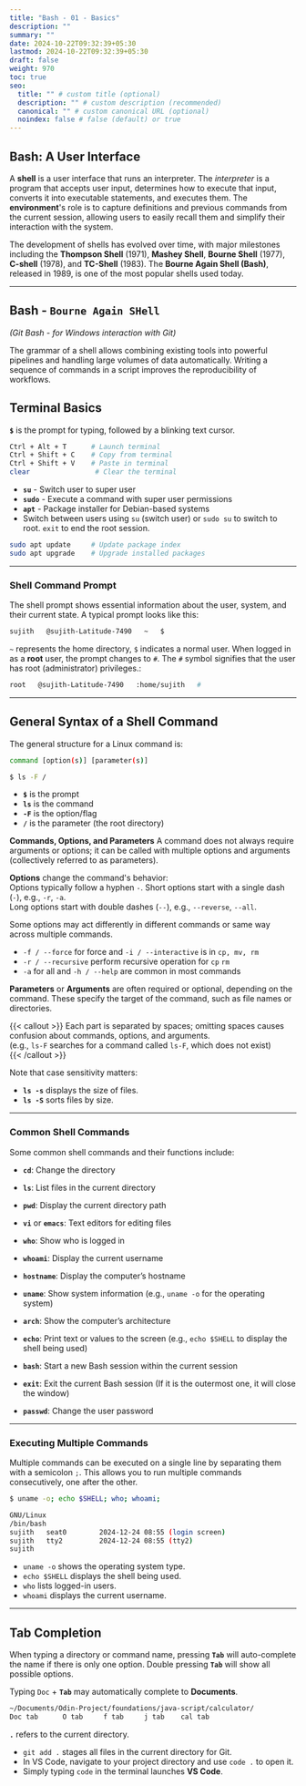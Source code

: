 ```yaml
---
title: "Bash - 01 - Basics"
description: ""
summary: ""
date: 2024-10-22T09:32:39+05:30
lastmod: 2024-10-22T09:32:39+05:30
draft: false
weight: 970
toc: true
seo:
  title: "" # custom title (optional)
  description: "" # custom description (recommended)
  canonical: "" # custom canonical URL (optional)
  noindex: false # false (default) or true
---
```



## **Bash: A User Interface**

A **shell** is a user interface that runs an interpreter. 
The *interpreter* is a program that accepts user input, determines how to execute that input, converts it into executable statements, and executes them.
The **environment**'s role is to capture definitions and previous commands from the current session, allowing users to easily recall them and simplify their interaction with the system.

The development of shells has evolved over time, with major milestones including the **Thompson Shell** (1971), **Mashey Shell**, **Bourne Shell** (1977), **C-shell** (1978), and **TC-Shell** (1983). The **Bourne Again Shell (Bash)**, released in 1989, is one of the most popular shells used today.

---

## Bash - `Bourne Again SHell`
*(Git Bash - for Windows interaction with Git)*

The grammar of a shell allows combining existing tools into powerful pipelines and handling large volumes of data automatically. Writing a sequence of commands in a script improves the reproducibility of workflows.


## Terminal Basics

**`$`** is the prompt for typing, followed by a blinking text cursor.   

```bash {frame="none"}
Ctrl + Alt + T      # Launch terminal  
Ctrl + Shift + C    # Copy from terminal  
Ctrl + Shift + V    # Paste in terminal  
clear                # Clear the terminal
```

- **`su`** - Switch user to super user  
- **`sudo`** - Execute a command with super user permissions  
- **`apt`** - Package installer for Debian-based systems
- Switch between users using `su` (switch user) or `sudo su` to switch to root.  `exit` to end the root session.

```bash {frame="none"}
sudo apt update     # Update package index
sudo apt upgrade    # Upgrade installed packages
```


___

### **Shell Command Prompt**

The shell prompt shows essential information about the user, system, and their current state. A typical prompt looks like this:

```bash {frame="none"}
sujith   @sujith-Latitude-7490   ~   $
```

`~` represents the home directory,
`$` indicates a normal user. When logged in as a **root** user, the prompt changes to `#`.
The `#` symbol signifies that the user has root (administrator) privileges.:

```bash {frame="none"}
root   @sujith-Latitude-7490   :home/sujith   #
```


---

## General Syntax of a Shell Command

The general structure for a Linux command is:
```bash {frame="none"}
command [option(s)] [parameter(s)]
```

```bash {frame="none"}
$ ls -F /
```
- **`$`** is the prompt  
- **`ls`** is the command  
- **`-F`** is the option/flag  
- **`/`** is the parameter (the root directory)

**Commands, Options, and Parameters**
A command does not always require arguments or options; 
it can be called with multiple options and arguments (collectively referred to as parameters).

**Options** change the command's behavior:   
Options typically follow a hyphen `-`.
Short options start with a single dash (`-`), e.g., `-r`, `-a`.   
Long options start with double dashes (`--`), e.g., `--reverse`, `--all`.

Some options may act differently in different commands or same way across multiple commands.
* `-f / --force` for force and `-i / --interactive` is in `cp, mv, rm`
* `-r / --recursive` perform recursive operation for `cp` `rm`
* `-a` for all and `-h / --help`  are common in most commands

**Parameters** or **Arguments** are often required or optional, depending on the command. These specify the target of the command, such as file names or directories.


{{< callout >}} Each part is separated by spaces; omitting spaces causes confusion about commands, options, and arguments.  
(e.g., `ls-F` searches for a command called `ls-F`, which does not exist)  
{{< /callout >}}

Note that case sensitivity matters:  
- **`ls -s`** displays the size of files.  
- **`ls -S`** sorts files by size.

---



### **Common Shell Commands**

Some common shell commands and their functions include:

- **`cd`**: Change the directory
- **`ls`**: List files in the current directory
- **`pwd`**: Display the current directory path

- **`vi`** or **`emacs`**: Text editors for editing files

- **`who`**: Show who is logged in
- **`whoami`**: Display the current username
- **`hostname`**: Display the computer’s hostname
- **`uname`**: Show system information (e.g., `uname -o` for the operating system)
- **`arch`**: Show the computer’s architecture

- **`echo`**: Print text or values to the screen (e.g., `echo $SHELL` to display the shell being used)
- **`bash`**: Start a new Bash session within the current session
- **`exit`**: Exit the current Bash session (If it is the outermost one, it will close the window)
- **`passwd`**: Change the user password

---

### **Executing Multiple Commands**

Multiple commands can be executed on a single line by separating them with a semicolon `;`. This allows you to run multiple commands consecutively, one after the other.

```bash {frame="none"}
$ uname -o; echo $SHELL; who; whoami;

GNU/Linux
/bin/bash
sujith   seat0        2024-12-24 08:55 (login screen)
sujith   tty2         2024-12-24 08:55 (tty2)
sujith
```

- `uname -o` shows the operating system type.
- `echo $SHELL` displays the shell being used.
- `who` lists logged-in users.
- `whoami` displays the current username.

---

## **Tab Completion**

When typing a directory or command name, pressing **`Tab`** will auto-complete the name if there is only one option. Double pressing **`Tab`** will show all possible options.

Typing `Doc` + **`Tab`** may automatically complete to **Documents**.

```bash {frame="none"}
~/Documents/Odin-Project/foundations/java-script/calculator/
Doc tab      O tab     f tab     j tab    cal tab
```

**`.`** refers to the current directory.
- `git add .` stages all files in the current directory for Git.
- In VS Code, navigate to your project directory and use `code .` to open it.
- Simply typing `code` in the terminal launches **VS Code**.
